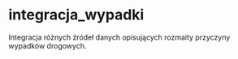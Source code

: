 # integracja_wypadki
Integracja różnych źródeł danych opisujących rozmaity przyczyny wypadków drogowych.
